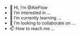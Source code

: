 - 👋 Hi, I’m @AleFlow
- 👀 I’m interested in ...
- 🌱 I’m currently learning ...
- 💞️ I’m looking to collaborate on ...
- 📫 How to reach me ...

<!---
AleFlow/AleFlow is a ✨ special ✨ repository because its `README.md` (this file) appears on your GitHub profile.
You can click the Preview link to take a look at your changes.
--->
